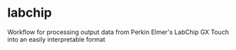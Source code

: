 # labchip
Workflow for processing output data from Perkin Elmer's LabChip GX Touch into an easily interpretable format
